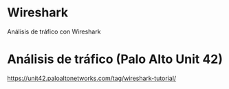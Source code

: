 # Wireshark
Análisis de tráfico con Wireshark

# Análisis de tráfico (Palo Alto Unit 42)
https://unit42.paloaltonetworks.com/tag/wireshark-tutorial/
